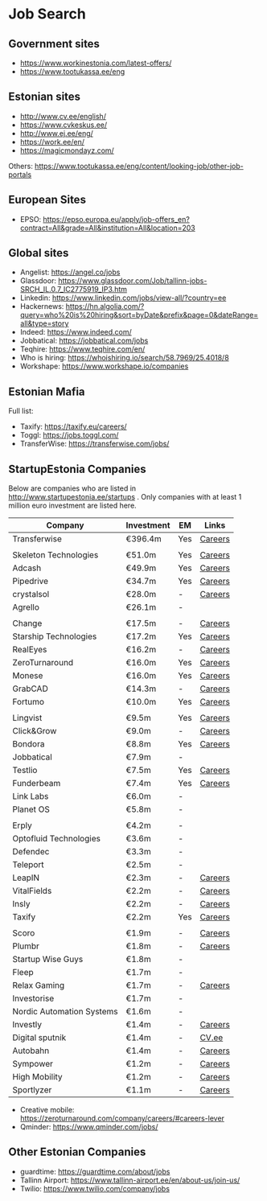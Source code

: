 # Job Search

## Government sites

* https://www.workinestonia.com/latest-offers/
* https://www.tootukassa.ee/eng

## Estonian sites

* http://www.cv.ee/english/
* https://www.cvkeskus.ee/
* http://www.ej.ee/eng/
* https://work.ee/en/
* https://magicmondayz.com/

Others: https://www.tootukassa.ee/eng/content/looking-job/other-job-portals

## European Sites

* EPSO: https://epso.europa.eu/apply/job-offers_en?contract=All&grade=All&institution=All&location=203

## Global sites

* Angelist: https://angel.co/jobs
* Glassdoor: https://www.glassdoor.com/Job/tallinn-jobs-SRCH_IL.0,7_IC2775919_IP3.htm
* Linkedin: https://www.linkedin.com/jobs/view-all/?country=ee
* Hackernews: https://hn.algolia.com/?query=who%20is%20hiring&sort=byDate&prefix&page=0&dateRange=all&type=story
* Indeed: https://www.indeed.com/
* Jobbatical: https://jobbatical.com/jobs
* Teqhire: https://www.teqhire.com/en/
* Who is hiring: https://whoishiring.io/search/58.7969/25.4018/8
* Workshape: https://www.workshape.io/companies

## Estonian Mafia

Full list: 

* Taxify: https://taxify.eu/careers/
* Toggl: https://jobs.toggl.com/
* TransferWise: https://transferwise.com/jobs/

## StartupEstonia Companies

Below are companies who are listed in http://www.startupestonia.ee/startups . Only companies with at least 1 million euro investment are listed here.


| Company | Investment | EM | Links
| - | - | - | -
| Transferwise | €396.4m | Yes | [Careers](https://transferwise.com/jobs/)
||||
| Skeleton Technologies | €51.0m | Yes | [Careers](https://www.skeletontech.com/careers)
| Adcash | €49.9m | Yes | [Careers](https://www.adcash.com/careers/)
| Pipedrive | €34.7m | Yes | [Careers](https://www.pipedrive.com/en/jobs)
| crystalsol | €28.0m | - | [Careers](http://www.crystalsol.com/)
| Agrello | €26.1m | - | 
||||
| Change | €17.5m | - | [Careers](https://getchange.com/careers/)
| Starship Technologies | €17.2m | Yes | [Careers](https://www.starship.xyz/careers/)
| RealEyes | €16.2m | - | [Careers](https://www.realeyesit.com/careers)
| ZeroTurnaround | €16.0m | Yes | [Careers](https://zeroturnaround.com/company/careers/)
| Monese | €16.0m | Yes | [Careers](https://monese.workable.com/)
| GrabCAD | €14.3m | - | [Careers](http://resources.grabcad.com/jobs/)
| Fortumo | €10.0m | Yes | [Careers](https://fortumo.com/careers/)
||||
| Lingvist | €9.5m | Yes | [Careers](https://lingvist.com/jobs/)
| Click&Grow | €9.0m | - | [Careers](https://eu.clickandgrow.com/pages/jobs)
| Bondora | €8.8m | Yes | [Careers]()
| Jobbatical | €7.9m | - | 
| Testlio | €7.5m | Yes | [Careers](https://testlio.com/jobs/#otherwise-talented)
| Funderbeam | €7.4m | Yes | [Careers](https://wire.funderbeam.com/tagged/jobs)
| Link Labs | €6.0m | - | 
| Planet OS | €5.8m | - | 
||||
| Erply | €4.2m | - | 
| Optofluid Technologies | €3.6m | - | 
| Defendec | €3.3m | - | 
| Teleport | €2.5m | - | 
| LeapIN | €2.3m | - | [Careers](https://www.leapin.eu/careers)
| VitalFields | €2.2m | - | [Careers](https://www.vitalfields.com/en/talent)
| Insly | €2.2m | - | [Careers](https://www.insly.com/en/blog/category/job-openings/)
| Taxify | €2.2m | Yes | [Careers]()
||||
| Scoro | €1.9m | - | [Careers](https://www.scoro.com/careers/)
| Plumbr | €1.8m | - | [Careers](https://plumbr.io/join-us)
| Startup Wise Guys | €1.8m | - | 
| Fleep | €1.7m | - | 
| Relax Gaming | €1.7m | - | [Careers](https://relax-gaming.com/jobs/)
| Investorise | €1.7m | - | 
| Nordic Automation Systems | €1.6m | - | 
| Investly | €1.4m | - | [Careers](https://investly.workable.com/)
| Digital sputnik | €1.4m | - | [CV.ee](https://www.cv.ee/job-ads/digital-sputnik-lighting-ou)
| Autobahn | €1.4m | - | [Careers](http://autobahn.tech/newsfeed/)
| Sympower | €1.2m | - | [Careers](https://www.sympower.net/about/careers)
| High Mobility | €1.2m | - | [Careers](https://www.high-mobility.com/careers/main/)
| Sportlyzer | €1.1m | - | [Careers](https://blog.sportlyzer.com/en/?s=hiring)


* Creative mobile: https://zeroturnaround.com/company/careers/#careers-lever
* Qminder: https://www.qminder.com/jobs/


## Other Estonian Companies

* guardtime: https://guardtime.com/about/jobs
* Tallinn Airport: https://www.tallinn-airport.ee/en/about-us/join-us/
* Twilio: https://www.twilio.com/company/jobs
